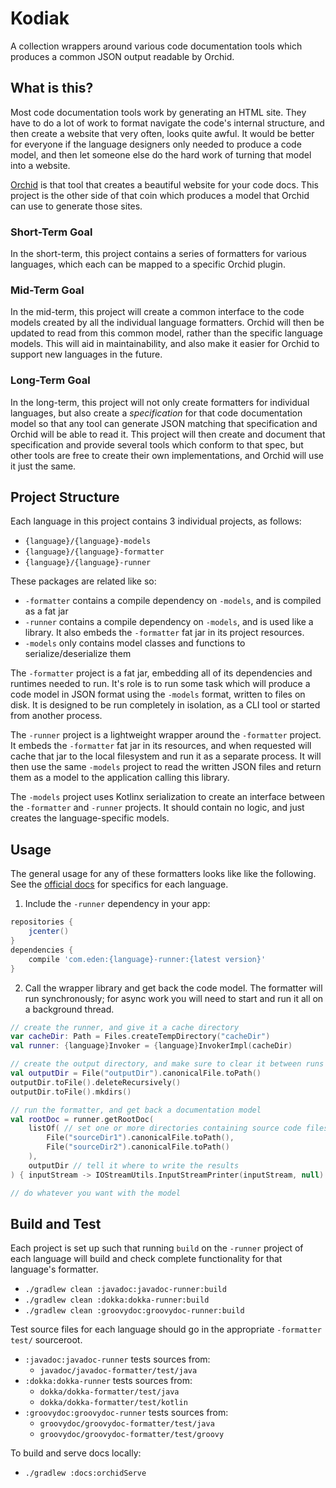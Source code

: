 # Kodiak

A collection wrappers around various code documentation tools which produces a common JSON output readable by Orchid.

## What is this?

Most code documentation tools work by generating an HTML site. They have to do a lot of work to format navigate the 
code's internal structure, and then create a website that very often, looks quite awful. It would be better for everyone
if the language designers only needed to produce a code model, and then let someone else do the hard work of turning 
that model into a website.

[Orchid](https://orchid.netlify.com/) is that tool that creates a beautiful website for your code docs. This project is
the other side of that coin which produces a model that Orchid can use to generate those sites. 

### Short-Term Goal

In the short-term, this project contains a series of formatters for various languages, which each can be mapped to a 
specific Orchid plugin. 

### Mid-Term Goal

In the mid-term, this project will create a common interface to the code models created by all the individual language
formatters. Orchid will then be updated to read from this common model, rather than the specific language models. This 
will aid in maintainability, and also make it easier for Orchid to support new languages in the future. 

### Long-Term Goal

In the long-term, this project will not only create formatters for individual languages, but also create a 
_specification_ for that code documentation model so that any tool can generate JSON matching that specification and 
Orchid will be able to read it. This project will then create and document that specification and provide several tools
which conform to that spec, but other tools are free to create their own implementations, and Orchid will use it just
the same. 

## Project Structure

Each language in this project contains 3 individual projects, as follows:

- `{language}/{language}-models`
- `{language}/{language}-formatter`
- `{language}/{language}-runner`

These packages are related like so:

- `-formatter` contains a compile dependency on `-models`, and is compiled as a fat jar
- `-runner` contains a compile dependency on `-models`, and is used like a library. It also embeds the `-formatter` fat 
    jar in its project resources. 
- `-models` only contains model classes and functions to serialize/deserialize them

The `-formatter` project is a fat jar, embedding all of its dependencies and runtimes needed to run. It's role is to run
some task which will produce a code model in JSON format using the `-models` format, written to files on disk. It is 
designed to be run completely in isolation, as a CLI tool or started from another process.

The `-runner` project is a lightweight wrapper around the `-formatter` project. It embeds the `-formatter` fat jar in 
its resources, and when requested will cache that jar to the local filesystem and run it as a separate process. It will
then use the same `-models` project to read the written JSON files and return them as a model to the application calling
this library.

The `-models` project uses Kotlinx serialization to create an interface between the `-formatter` and `-runner` projects.
It should contain no logic, and just creates the language-specific models.

## Usage

The general usage for any of these formatters looks like like the following. See the 
[official docs](https://copper-leaf.github.io/kodiak) for specifics for each language.

1) Include the `-runner` dependency in your app:

```groovy
repositories {
    jcenter()
}
dependencies {
    compile 'com.eden:{language}-runner:{latest version}'
}
```

2) Call the wrapper library and get back the code model. The formatter will run synchronously; for async work you will 
    need to start and run it all on a background thread.

```kotlin
// create the runner, and give it a cache directory
var cacheDir: Path = Files.createTempDirectory("cacheDir")
val runner: {language}Invoker = {language}InvokerImpl(cacheDir)

// create the output directory, and make sure to clear it between runs
val outputDir = File("outputDir").canonicalFile.toPath()
outputDir.toFile().deleteRecursively()
outputDir.toFile().mkdirs()

// run the formatter, and get back a documentation model
val rootDoc = runner.getRootDoc(
    listOf( // set one or more directories containing source code files
        File("sourceDir1").canonicalFile.toPath(),
        File("sourceDir2").canonicalFile.toPath()
    ),
    outputDir // tell it where to write the results
) { inputStream -> IOStreamUtils.InputStreamPrinter(inputStream, null) } // handle STDOUT streams from the external process

// do whatever you want with the model
```

## Build and Test

Each project is set up such that running `build` on the `-runner` project of each language will build and check 
complete functionality for that language's formatter.

- `./gradlew clean :javadoc:javadoc-runner:build`
- `./gradlew clean :dokka:dokka-runner:build`
- `./gradlew clean :groovydoc:groovydoc-runner:build`

Test source files for each language should go in the appropriate `-formatter` `test/` sourceroot. 

- `:javadoc:javadoc-runner` tests sources from:
    - `javadoc/javadoc-formatter/test/java`
- `:dokka:dokka-runner` tests sources from:
    - `dokka/dokka-formatter/test/java`
    - `dokka/dokka-formatter/test/kotlin`
- `:groovydoc:groovydoc-runner` tests sources from:
    - `groovydoc/groovydoc-formatter/test/java`
    - `groovydoc/groovydoc-formatter/test/groovy`

To build and serve docs locally:

- `./gradlew :docs:orchidServe`